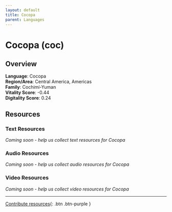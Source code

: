 ```yaml
---
layout: default
title: Cocopa
parent: Languages
---
```


# Cocopa (coc)

## Overview

**Language**: Cocopa  
**Region/Area**: Central America, Americas  
**Family**: Cochimí-Yuman  
**Vitality Score**: -0.44  
**Digitality Score**: 0.24  

## Resources

### Text Resources
*Coming soon - help us collect text resources for Cocopa*

### Audio Resources
*Coming soon - help us collect audio resources for Cocopa*

### Video Resources
*Coming soon - help us collect video resources for Cocopa*

---

[Contribute resources](https://fairtrain.github.io/){: .btn .btn-purple }
